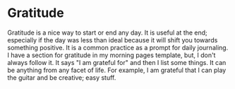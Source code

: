 # Gratitude


Gratitude is a nice way to start or end any day.  It is useful at the end; especially if the day was less than ideal because it will shift you towards something positive.  It is a common practice as a prompt for daily journaling.  I have a section for gratitude in my morning pages template, but, I don't always follow it.  It says "I am grateful for" and then I list some things.  It can be anything from any facet of life.  For example, I am grateful that I can play the guitar and be creative; easy stuff.

